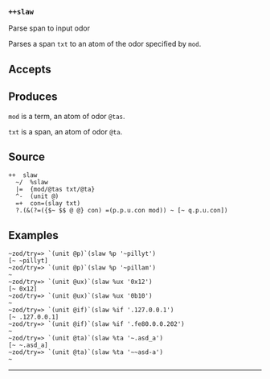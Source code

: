 ### `++slaw`

Parse span to input odor

Parses a span `txt` to an atom of the odor specified by `mod`.

Accepts
-------

Produces
--------

`mod` is a term, an atom of odor `@tas`.

`txt` is a span, an atom of odor `@ta`.

Source
------

    ++  slaw
      ~/  %slaw
      |=  {mod/@tas txt/@ta}
      ^-  (unit @)
      =+  con=(slay txt)
      ?.(&(?=({$~ $$ @ @} con) =(p.p.u.con mod)) ~ [~ q.p.u.con])


Examples
--------

    ~zod/try=> `(unit @p)`(slaw %p '~pillyt')
    [~ ~pillyt]
    ~zod/try=> `(unit @p)`(slaw %p '~pillam')
    ~
    ~zod/try=> `(unit @ux)`(slaw %ux '0x12')
    [~ 0x12]
    ~zod/try=> `(unit @ux)`(slaw %ux '0b10')
    ~
    ~zod/try=> `(unit @if)`(slaw %if '.127.0.0.1')
    [~ .127.0.0.1]
    ~zod/try=> `(unit @if)`(slaw %if '.fe80.0.0.202')
    ~
    ~zod/try=> `(unit @ta)`(slaw %ta '~.asd_a')
    [~ ~.asd_a]
    ~zod/try=> `(unit @ta)`(slaw %ta '~~asd-a')
    ~



***
